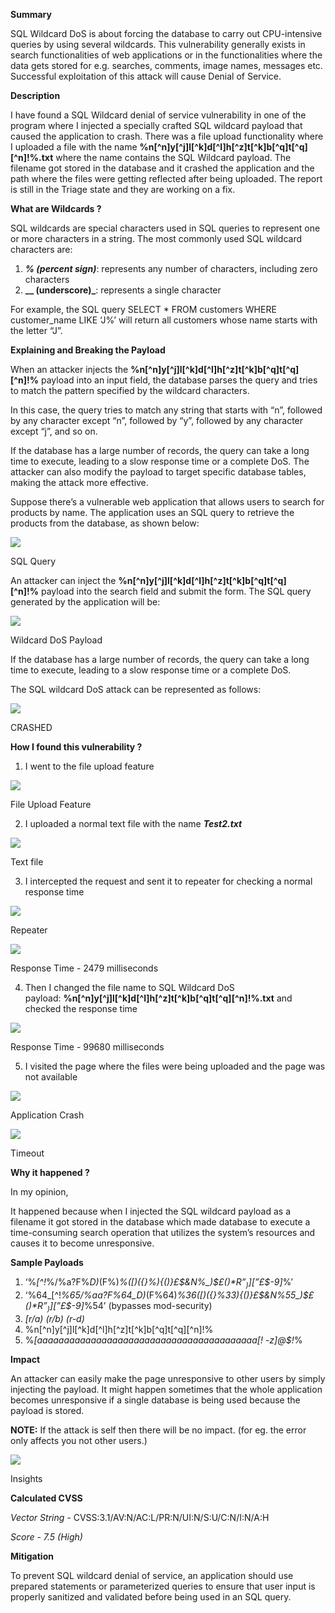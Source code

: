 **Summary**

SQL Wildcard DoS is about forcing the database to carry out CPU-intensive queries by using several wildcards. This vulnerability generally exists in search functionalities of web applications or in the functionalities where the data gets stored for e.g. searches, comments, image names, messages etc. Successful exploitation of this attack will cause Denial of Service.

**Description**

I have found a SQL Wildcard denial of service vulnerability in one of the program where I injected a specially crafted SQL wildcard payload that caused the application to crash. There was a file upload functionality where I uploaded a file with the name **%n[^n]y[^j]l[^k]d[^l]h[^z]t[^k]b[^q]t[^q][^n]!%.txt** where the name contains the SQL Wildcard payload. The filename got stored in the database and it crashed the application and the path where the files were getting reflected after being uploaded. The report is still in the Triage state and they are working on a fix.

**What are Wildcards ?**

SQL wildcards are special characters used in SQL queries to represent one or more characters in a string. The most commonly used SQL wildcard characters are:

1. **_% (percent sign)_**: represents any number of characters, including zero characters
2. **__ (underscore)_**: represents a single character

For example, the SQL query SELECT * FROM customers WHERE customer_name LIKE ‘J%’ will return all customers whose name starts with the letter “J”.

**Explaining and Breaking the Payload**

When an attacker injects the **%n[^n]y[^j]l[^k]d[^l]h[^z]t[^k]b[^q]t[^q][^n]!%** payload into an input field, the database parses the query and tries to match the pattern specified by the wildcard characters.

In this case, the query tries to match any string that starts with “n”, followed by any character except “n”, followed by “y”, followed by any character except “j”, and so on.

If the database has a large number of records, the query can take a long time to execute, leading to a slow response time or a complete DoS. The attacker can also modify the payload to target specific database tables, making the attack more effective.

Suppose there’s a vulnerable web application that allows users to search for products by name. The application uses an SQL query to retrieve the products from the database, as shown below:

![](https://miro.medium.com/v2/resize:fit:700/1*T1y-M__-ZHRyTecnSKnOsA.png)

SQL Query

An attacker can inject the **%n[^n]y[^j]l[^k]d[^l]h[^z]t[^k]b[^q]t[^q][^n]!%** payload into the search field and submit the form. The SQL query generated by the application will be:

![](https://miro.medium.com/v2/resize:fit:700/1*X_6T2bse3qRnQ4Kz1uTsDA.png)

Wildcard DoS Payload

If the database has a large number of records, the query can take a long time to execute, leading to a slow response time or a complete DoS.

The SQL wildcard DoS attack can be represented as follows:

![](https://miro.medium.com/v2/resize:fit:700/1*7WdCHJvXNW9UlbijMHxeew.png)

CRASHED

**How I found this vulnerability ?**

1. I went to the file upload feature

![](https://miro.medium.com/v2/resize:fit:700/1*MrBaSeqsmrAeERh7pkfofA.png)

File Upload Feature

2. I uploaded a normal text file with the name **_Test2.txt_**

![](https://miro.medium.com/v2/resize:fit:700/1*RCxXgXezVozU0M_OCXxrEg.png)

Text file

3. I intercepted the request and sent it to repeater for checking a normal response time

![](https://miro.medium.com/v2/resize:fit:700/1*neO-DPD39z4bQUSWSuHcqA.png)

Repeater

![](https://miro.medium.com/v2/resize:fit:700/1*q-AQynbh-zmqV22SVjodoQ.png)

Response Time - 2479 milliseconds

4. Then I changed the file name to SQL Wildcard DoS payload: **%n[^n]y[^j]l[^k]d[^l]h[^z]t[^k]b[^q]t[^q][^n]!%.txt** and checked the response time

![](https://miro.medium.com/v2/resize:fit:700/1*nKs0pt5k8gVvLCsYkkEaXg.png)

Response Time - 99680 milliseconds

5. I visited the page where the files were being uploaded and the page was not available

![](https://miro.medium.com/v2/resize:fit:700/1*5p5axLq6xGBCXYcOBBSH8Q.png)

Application Crash

![](https://miro.medium.com/v2/resize:fit:700/1*GDQ8xj-10-e0YKWwQRwz8A.png)

Timeout

**Why it happened ?**

In my opinion,

It happened because when I injected the SQL wildcard payload as a filename it got stored in the database which made database to execute a time-consuming search operation that utilizes the system’s resources and causes it to become unresponsive.

**Sample Payloads**

1. ‘%_[^!_%/%a?F%_D)_(F%)_%([)({}%){()}£$&N%_)$*£()$*R”_)][%](%[x])%a][$*”£$-9]_%’
2. ‘%64_[^!_%65/%aa?F%64_D)_(F%64)_%36([)({}%33){()}£$&N%55_)$*£()$*R”_)][%55](%66[x])%ba][$*”£$-9]_%54’ (bypasses mod-security)
3. _[r/a)_ _(r/b)_ _(r-d)_
4. %n[^n]y[^j]l[^k]d[^l]h[^z]t[^k]b[^q]t[^q][^n]!%
5. %_[aaaaaaaaaaaaaaaaaaaaaaaaaaaaaaaaaaaaaaaaa[! -z]@$!_%

**Impact**

An attacker can easily make the page unresponsive to other users by simply injecting the payload. It might happen sometimes that the whole application becomes unresponsive if a single database is being used because the payload is stored.

**NOTE:** If the attack is self then there will be no impact. (for eg. the error only affects you not other users.)

![](https://miro.medium.com/v2/resize:fit:700/1*wjUZ67UCIRTUNyqV8cr_DQ.png)

Insights

**Calculated CVSS**

_Vector String -_ CVSS:3.1/AV:N/AC:L/PR:N/UI:N/S:U/C:N/I:N/A:H

_Score - 7.5 (High)_

**Mitigation**

To prevent SQL wildcard denial of service, an application should use prepared statements or parameterized queries to ensure that user input is properly sanitized and validated before being used in an SQL query.
